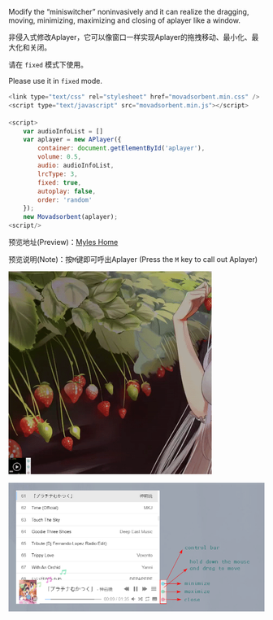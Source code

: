 Modify the “miniswitcher” noninvasively and it can realize the dragging, moving, minimizing, maximizing and closing of aplayer like a window.

非侵入式修改Aplayer，它可以像窗口一样实现Aplayer的拖拽移动、最小化、最大化和关闭。



请在 `fixed` 模式下使用。

Please use it in `fixed` mode.

```js
<link type="text/css" rel="stylesheet" href="movadsorbent.min.css" />
<script type="text/javascript" src="movadsorbent.min.js"></script>

<script>
    var audioInfoList = []
	var aplayer = new APlayer({
    	container: document.getElementById('aplayer'),
    	volume: 0.5,
    	audio: audioInfoList,
    	lrcType: 3,
    	fixed: true,
    	autoplay: false,
    	order: 'random'
	});
	new Movadsorbent(aplayer);
<script/>
```



预览地址(Preview)：[Myles Home](http://www.snwjas.xyz/)

预览说明(Note)：按`M`键即可呼出Aplayer (Press the `M` key to call out Aplayer)

![Aplayer-ControlBarPlugin](assets/Aplayer-ControlBarPlugin.gif)

![Aplayer-ControlBarPlugin](assets/Aplayer-ControlBarPlugin.png)

